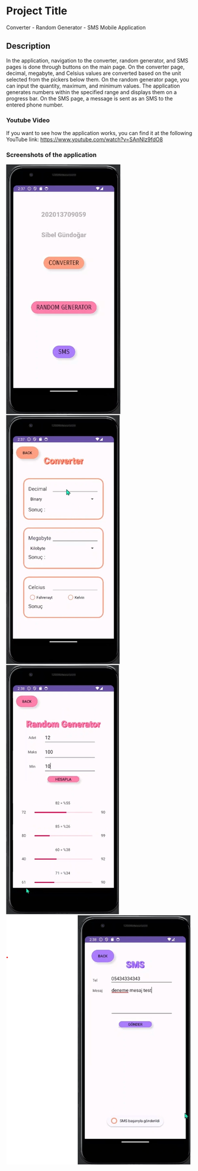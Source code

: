 # Project Title
Converter - Random Generator - SMS Mobile Application

## Description
In the application, navigation to the converter, random generator, and SMS pages is done through buttons on the main page. On the converter page, decimal, megabyte, and Celsius values are converted based on the unit selected from the pickers below them. On the random generator page, you can input the quantity, maximum, and minimum values. The application generates numbers within the specified range and displays them on a progress bar. On the SMS page, a message is sent as an SMS to the entered phone number.

### Youtube Video
If you want to see how the application works, you can find it at the following YouTube link:
https://www.youtube.com/watch?v=SAnNIz9fdO8

### Screenshots of the application
![](images/main.png)
![](images/converter.png)
![](images/random.png)
![](images/sms.png)
